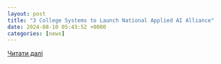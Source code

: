 ```yaml
---
layout: post
title: "3 College Systems to Launch National Applied AI Alliance"
date: 2024-08-10 05:43:52 +0000
categories: [news]
---
```


[Читати далі](https://www.govtech.com/education/higher-ed/3-college-systems-to-launch-national-applied-ai-alliance)
